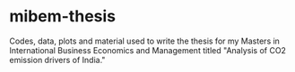 # mibem-thesis
Codes, data, plots and material used to write the thesis for my Masters in International Business Economics and Management titled "Analysis of CO2 emission drivers of India."

